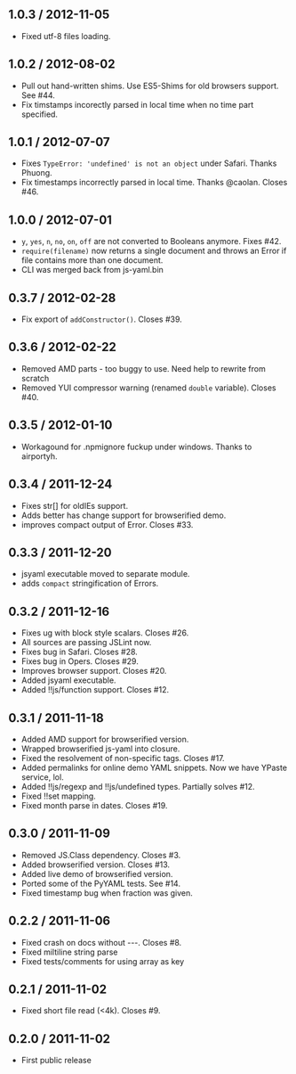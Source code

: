 1.0.3 / 2012-11-05
------------------

* Fixed utf-8 files loading.


1.0.2 / 2012-08-02
------------------

* Pull out hand-written shims. Use ES5-Shims for old browsers support. See #44.
* Fix timstamps incorectly parsed in local time when no time part specified.


1.0.1 / 2012-07-07
------------------

* Fixes `TypeError: 'undefined' is not an object` under Safari. Thanks Phuong.
* Fix timestamps incorrectly parsed in local time. Thanks @caolan. Closes #46.


1.0.0 / 2012-07-01
------------------

* `y`, `yes`, `n`, `no`, `on`, `off` are not converted to Booleans anymore.
  Fixes #42.
* `require(filename)` now returns a single document and throws an Error if
  file contains more than one document.
* CLI was merged back from js-yaml.bin


0.3.7 / 2012-02-28
------------------

* Fix export of `addConstructor()`. Closes #39.


0.3.6 / 2012-02-22
------------------

* Removed AMD parts - too buggy to use. Need help to rewrite from scratch
* Removed YUI compressor warning (renamed `double` variable). Closes #40.


0.3.5 / 2012-01-10
------------------

* Workagound for .npmignore fuckup under windows. Thanks to airportyh.


0.3.4 / 2011-12-24
------------------

* Fixes str[] for oldIEs support.
* Adds better has change support for browserified demo.
* improves compact output of Error. Closes #33.


0.3.3 / 2011-12-20
------------------

* jsyaml executable moved to separate module.
* adds `compact` stringification of Errors.


0.3.2 / 2011-12-16
------------------

* Fixes ug with block style scalars. Closes #26.
* All sources are passing JSLint now.
* Fixes bug in Safari. Closes #28.
* Fixes bug in Opers. Closes #29.
* Improves browser support. Closes #20.
* Added jsyaml executable.
* Added !!js/function support. Closes #12.


0.3.1 / 2011-11-18
------------------

* Added AMD support for browserified version.
* Wrapped browserified js-yaml into closure.
* Fixed the resolvement of non-specific tags. Closes #17.
* Added permalinks for online demo YAML snippets. Now we have YPaste service, lol.
* Added !!js/regexp and !!js/undefined types. Partially solves #12.
* Fixed !!set mapping.
* Fixed month parse in dates. Closes #19.


0.3.0 / 2011-11-09
------------------

* Removed JS.Class dependency. Closes #3.
* Added browserified version. Closes #13.
* Added live demo of browserified version.
* Ported some of the PyYAML tests. See #14.
* Fixed timestamp bug when fraction was given.


0.2.2 / 2011-11-06
------------------

* Fixed crash on docs without ---. Closes #8.
* Fixed miltiline string parse
* Fixed tests/comments for using array as key


0.2.1 / 2011-11-02
------------------

* Fixed short file read (<4k). Closes #9.


0.2.0 / 2011-11-02
------------------

* First public release
